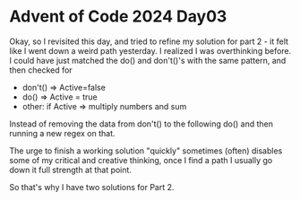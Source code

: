 # Advent of Code 2024 Day03  

Okay, so I revisited this day, and tried to refine my solution for part 2 - it felt like I went down a weird path yesterday.
I realized I was overthinking before. I could have just matched the do() and don't()'s with the same pattern, and then checked for  
- don't() => Active=false  
- do() => Active = true  
- other: if Active => multiply numbers and sum

Instead of removing the data from don't() to the following do() and then running a new regex on that.  

The urge to finish a working solution "quickly" sometimes (often) disables some of my critical and creative thinking, once I find a path I usually go down it full strength at that point.  

So that's why I have two solutions for Part 2.